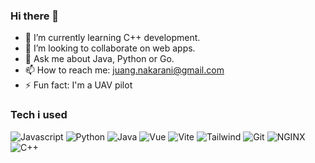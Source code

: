 ### Hi there 👋

- 🌱 I’m currently learning C++ development.
- 👯 I’m looking to collaborate on web apps.
- 💬 Ask me about Java, Python or Go.
- 📫 How to reach me: juang.nakarani@gmail.com
- ⚡ Fun fact: I'm a UAV pilot


### Tech i used

![Javascript](https://img.shields.io/badge/JavaScript-323330?style=for-the-badge&logo=javascript&logoColor=F7DF1E)
![Python](https://img.shields.io/badge/python-3670A0?style=for-the-badge&logo=python&logoColor=ffdd54)
![Java](https://img.shields.io/badge/Java-ED8B00?style=for-the-badge&logo=java&logoColor=white)
![Vue](https://img.shields.io/badge/Vue.js-35495E?style=for-the-badge&logo=vuedotjs&logoColor=4FC08D)
![Vite](https://img.shields.io/badge/Vite-B73BFE?style=for-the-badge&logo=vite&logoColor=FFD62E)
![Tailwind](https://img.shields.io/badge/tailwindcss-0F172A?style=for-the-badge&logo=tailwindcss)
![Git](https://img.shields.io/badge/Git-F05032?style=for-the-badge&logo=git&logoColor=white)
![NGINX](https://img.shields.io/badge/Nginx-009639?style=for-the-badge&logo=nginx&logoColor=white)
![C++](https://img.shields.io/badge/-C++-blue?style=for-the-badge&logo=cplusplus)

